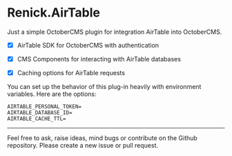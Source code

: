 # Renick.AirTable

Just a simple OctoberCMS plugin for integration AirTable into OctoberCMS.

- [x] AirTable SDK for OctoberCMS with authentication
- [x] CMS Components for interacting with AirTable databases
- [x] Caching options for AirTable requests



You can set up the behavior of this plug-in heavily with environment variables. Here are the options:

```dotenv
AIRTABLE_PERSONAL_TOKEN=
AIRTABLE_DATABASE_ID=
AIRTABLE_CACHE_TTL=
```

---


Feel free to ask, raise ideas, mind bugs or contribute on the Github repository. Please create a new issue or pull
request.
